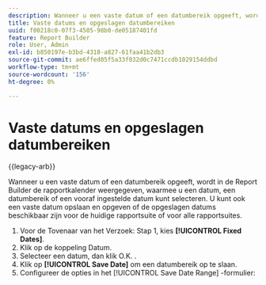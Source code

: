 ```yaml
---
description: Wanneer u een vaste datum of een datumbereik opgeeft, wordt in de Report Builder de rapportkalender weergegeven, waarmee u een datum, een datumbereik of een vooraf ingestelde datum kunt selecteren. U kunt ook een vaste datum opslaan en opgeven of de opgeslagen datums beschikbaar zijn voor de huidige rapportsuite of voor alle rapportsuites.
title: Vaste datums en opgeslagen datumbereiken
uuid: f00218c0-07f3-4505-98b0-de05187401fd
feature: Report Builder
role: User, Admin
exl-id: b850197e-b3bd-4318-a827-61faa41b2db3
source-git-commit: ae6ffed05f5a33f032d0c7471ccdb1029154ddbd
workflow-type: tm+mt
source-wordcount: '156'
ht-degree: 0%

---
```


# Vaste datums en opgeslagen datumbereiken

{{legacy-arb}}

Wanneer u een vaste datum of een datumbereik opgeeft, wordt in de Report Builder de rapportkalender weergegeven, waarmee u een datum, een datumbereik of een vooraf ingestelde datum kunt selecteren. U kunt ook een vaste datum opslaan en opgeven of de opgeslagen datums beschikbaar zijn voor de huidige rapportsuite of voor alle rapportsuites.

1. Voor de Tovenaar van het Verzoek: Stap 1, kies **[!UICONTROL Fixed Dates]**.
1. Klik op de koppeling Datum.
1. Selecteer een datum, dan klik O.K. **&#x200B;**.
1. Klik op **[!UICONTROL Save Date]** om een datumbereik op te slaan.
1. Configureer de opties in het [!UICONTROL Save Date Range] -formulier:
